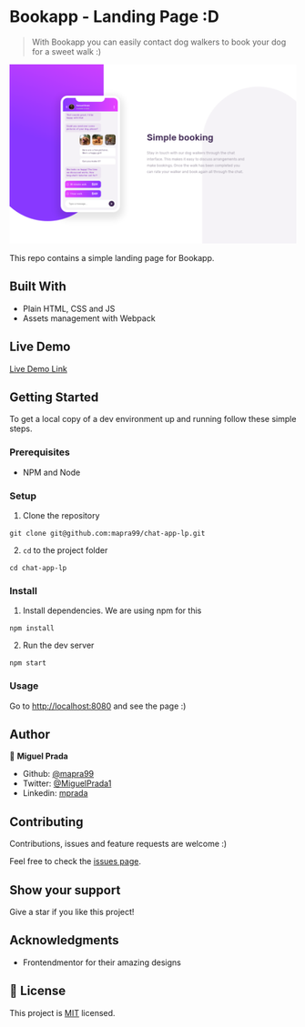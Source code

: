 # Bookapp - Landing Page :D

> With Bookapp you can easily contact dog walkers to book your dog for a sweet walk :)

![screenshot](./docs/views/desktop-view.png)

This repo contains a simple landing page for Bookapp.

## Built With

- Plain HTML, CSS and JS
- Assets management with Webpack

## Live Demo

[Live Demo Link](https://chat-app-lp.vercel.app/)


## Getting Started

To get a local copy of a dev environment up and running follow these simple steps.

### Prerequisites
- NPM and Node

### Setup
1. Clone the repository
```
git clone git@github.com:mapra99/chat-app-lp.git
```

2. `cd` to the project folder
```
cd chat-app-lp
```

### Install
1. Install dependencies. We are using npm for this
```
npm install
```

2. Run the dev server
```
npm start
```

### Usage
Go to [http://localhost:8080](http://localhost:8080) and see the page :)

## Author

👤 **Miguel Prada**

- Github: [@mapra99](https://github.com/mapra99)
- Twitter: [@MiguelPrada1](https://twitter.com/MiguelPrada1)
- Linkedin: [mprada](https://linkedin.com/in/mprada)

## Contributing

Contributions, issues and feature requests are welcome :)

Feel free to check the [issues page](issues/).

## Show your support

Give a star if you like this project!

## Acknowledgments

- Frontendmentor for their amazing designs

## 📝 License

This project is [MIT](lic.url) licensed.
